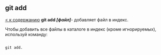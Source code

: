 ## git add
[< к содержанию](readme.md)
**git add *[файл]***- добавляет файл в индекс. 

Чтобы добавить все файлы в каталоге в индекс (кроме игнорируемых), используй команду: 

```bash=

git add.
